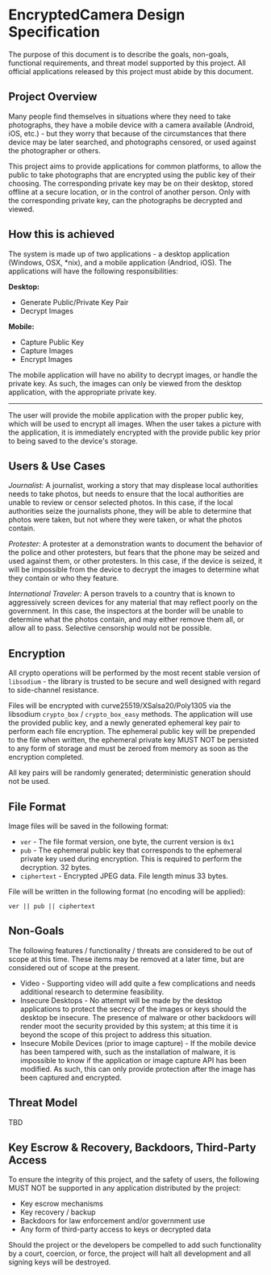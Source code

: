 # EncryptedCamera Design Specification

The purpose of this document is to describe the goals, non-goals, functional requirements, and threat model supported by this project. All official applications released by this project must abide by this document.

## Project Overview

Many people find themselves in situations where they need to take photographs, they have a mobile device with a camera available (Android, iOS, etc.) - but they worry that because of the circumstances that there device may be later searched, and photographs censored, or used against the photographer or others.

This project aims to provide applications for common platforms, to allow the public to take photographs that are encrypted using the public key of their choosing. The corresponding private key may be on their desktop, stored offline at a secure location, or in the control of another person. Only with the corresponding private key, can the photographs be decrypted and viewed.

## How this is achieved

The system is made up of two applications - a desktop application (Windows, OSX, *nix), and a mobile application (Andriod, iOS). The applications will have the following responsibilities:

**Desktop:**
* Generate Public/Private Key Pair
* Decrypt Images

**Mobile:**
* Capture Public Key
* Capture Images
* Encrypt Images

The mobile application will have no ability to decrypt images, or handle the private key. As such, the images can only be viewed from the desktop application, with the appropriate private key.

---

The user will provide the mobile application with the proper public key, which will be used to encrypt all images. When the user takes a picture with the application, it is immediately encrypted with the provide public key prior to being saved to the device's storage.

## Users & Use Cases

*Journalist:* A journalist, working a story that may displease local authorities needs to take photos, but needs to ensure that the local authorities are unable to review or censor selected photos. In this case, if the local authorities seize the journalists phone, they will be able to determine that photos were taken, but not where they were taken, or what the photos contain.

*Protester:* A protester at a demonstration wants to document the behavior of the police and other protesters, but fears that the phone may be seized and used against them, or other protesters. In this case, if the device is seized, it will be impossible from the device to decrypt the images to determine what they contain or who they feature.

*International Traveler:* A person travels to a country that is known to aggressively screen devices for any material that may reflect poorly on the government. In this case, the inspectors at the border will be unable to determine what the photos contain, and may either remove them all, or allow all to pass. Selective censorship would not be possible.


## Encryption

All crypto operations will be performed by the most recent stable version of `libsodium` - the library is trusted to be secure and well designed with regard to side-channel resistance.

Files will be encrypted with curve25519/XSalsa20/Poly1305 via the libsodium `crypto_box` / `crypto_box_easy` methods. The application will use the provided public key, and a newly generated ephemeral key pair to perform each file encryption. The ephemeral public key will be prepended to the file when written, the ephemeral private key MUST NOT be persisted to any form of storage and must be zeroed from memory as soon as the encryption completed.

All key pairs will be randomly generated; deterministic generation should not be used.

## File Format

Image files will be saved in the following format:

* `ver` - The file format version, one byte, the current version is `0x1`
* `pub` - The ephemeral public key that corresponds to the ephemeral private key used during encryption. This is required to perform the decryption. 32 bytes.
* `ciphertext` - Encrypted JPEG data. File length minus 33 bytes.

File will be written in the following format (no encoding will be applied):

`ver || pub || ciphertext`

## Non-Goals

The following features / functionality / threats are considered to be out of scope at this time. These items may be removed at a later time, but are considered out of scope at the present.

* Video - Supporting video will add quite a few complications and needs additional research to determine feasibility.
* Insecure Desktops - No attempt will be made by the desktop applications to protect the secrecy of the images or keys should the desktop be insecure. The presence of malware or other backdoors will render moot the security provided by this system; at this time it is beyond the scope of this project to address this situation.
* Insecure Mobile Devices (prior to image capture) - If the mobile device has been tampered with, such as the installation of malware, it is impossible to know if the application or image capture API has been modified. As such, this can only provide protection after the image has been captured and encrypted.

## Threat Model

TBD

## Key Escrow & Recovery, Backdoors, Third-Party Access

To ensure the integrity of this project, and the safety of users, the following MUST NOT be supported in any application distributed by the project:

* Key escrow mechanisms
* Key recovery / backup
* Backdoors for law enforcement and/or government use
* Any form of third-party access to keys or decrypted data

Should the project or the developers be compelled to add such functionality by a court, coercion, or force, the project will halt all development and all signing keys will be destroyed.
